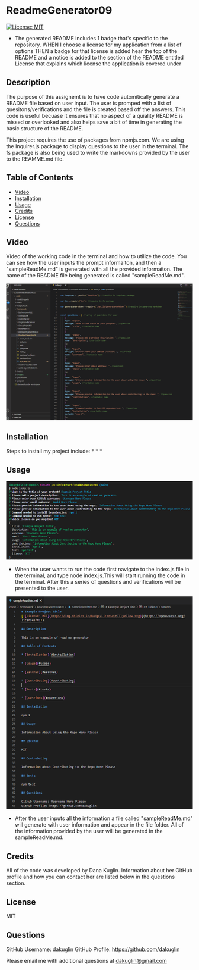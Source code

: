 # ReadmeGenerator09

[![License: MIT](https://img.shields.io/badge/License-MIT-yellow.svg)](https://opensource.org/licenses/MIT)

* The generated README includes 1 badge that's specific to the repository.
WHEN I choose a license for my application from a list of options
THEN a badge for that license is added hear the top of the README and a notice is added to the section of the README entitled License that explains which license the application is covered under

## Description 

The purpose of this assignemt is to have code automitically generate a README file based on user input. The user is promped with a list of quesitons/verifications and the file is created based off the answers. This code is useful becuase it ensures that no aspect of a quiality README is missed or overlooked and also helps save a bit of time in generating the basic structure of the README. 

This project requires the use of packages from npmjs.com. We are using the Inquirer.js package to display questions to the user in the terminal. The fs package is also being used to write the markdowns provided by the user to the REAMME.md file. 


## Table of Contents 

* [Video](#video)
* [Installation](#installation)
* [Usage](#usage)
* [Credits](#credits)
* [License](#license)
* [Questions](#questions)


## Video

Video of the working code in the terminal and how to utilize the code. You can see how the user inputs the prompt informaiton, and then a "sampleReadMe.md" is generated with all the provided informaiton. The name of the README file being generated is called "sampleReadMe.md". 

![Walkthrough Video](./readmegenerator.gif)


## Installation

Steps to install my project include:
*
*
*

## Usage 

![Getting Started](./pictures/terminalCommands.PNG)
* When the user wants to run the code first navigate to the index.js file in the terminal, and type node index.js.This will start running the code in the terminal. After this a series of questions and verifications will be presented to the user.

![Getting Started](./pictures/readmeGenerates.PNG)
* After the user inputs all the information a file called "sampleReadMe.md" will generate with user information and appear in the file folder. All of the information provided by the user will be generated in the sampleReadMe.md. 


## Credits

All of the code was developed by Dana Kuglin. Information about her GitHub profile and how you can contact her are listed below in the questions section.  

## License

MIT

## Questions

GitHub Username: dakuglin
GitHub Profile: https://github.com/dakuglin

Please email me with additional questions at dakuglin@gmail.com  

    